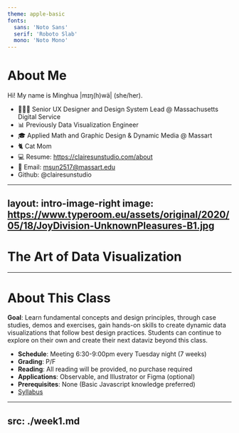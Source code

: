 ```yaml
---
theme: apple-basic
fonts:
  sans: 'Noto Sans'
  serif: 'Roboto Slab'
  mono: 'Noto Mono'
---
```


# About Me

Hi! My name is Minghua |mɪŋ(h)wä| (she/her). 

- 👩🏻‍💻 Senior UX Designer and Design System Lead @ Massachusetts Digital Service
- 📊 Previously Data Visualization Engineer
- 🎓 Applied Math and Graphic Design & Dynamic Media @ Massart
- 🐈 Cat Mom
- 💻 Resume: https://clairesunstudio.com/about
- 📧 Email: msun2517@massart.edu
- <logos-github-octocat/> Github: @clairesunstudio

<!-- Previous title - I built several interactive data reports and data stories to help present data made available by various state departments to the general public. I will draw on some examples from the dataviz that I built throughout the course. 

My academic background was in math and graphic design. Data visualization is a cross-disciplinary field - it requires scientific rigor, design thinking and a good eye for design to create something that's accurate, informative, impactful, and engaging.
-->

---
layout: intro-image-right
image: https://www.typeroom.eu/assets/original/2020/05/18/JoyDivision-UnknownPleasures-B1.jpg
---

# The Art of Data Visualization

<Credit />

<!-- You probably have seen this graphic on the right, and you probably recognize it as the album cover designed by British Graphic designer, Peter Saville for Joy Division. It has been widely imitated and referenced in pop art - But you probably don't know this - It was originally a dataviz created by radio astronomer Harold Craft in his PHD dissertation in the 70s. The lines are data measures of radio waves emitted by a pulsar, a type of rotating neutron star. Because it was popularized by the design of this albumn cover, some people call this type of chart "joyplot". I chose this to be the cover image for this class because I think this is a great symbol of Data visualization - an interdisciplinary field between art and science. It is a data-driven art, and that data can look beautiful. -->

---

# About This Class

**Goal**: Learn fundamental concepts and design principles, through case studies, demos and exercises, gain hands-on skills to create dynamic data visualizations that follow best design practices. Students can continue to explore on their own and create their next dataviz beyond this class. 
- **Schedule**: Meeting 6:30-9:00pm every Tuesday night (7 weeks)
- **Grading**: P/F
- **Reading**: All reading will be provided, no purchase required
- **Applications**: Observable, and Illustrator or Figma (optional)
- **Prerequisites**: None (Basic Javascript knowledge preferred)
- [Syllabus](https://docs.google.com/document/d/1wNakUIx7uloN2_17R4Xqoy196lmVDqsB2q54mnba8Og/edit)

<!-- This is an introductory class and hopefully a gateway for you to practice and learn more on your own.

We are going to learn some necessary Javascript. The reason why I chose to teach this class using Javascript and Observable (more on the tool later) - I'm a big proponent for open source projects. If you are in the field, you are likely be using some BI tools Tableau, Power BI, Looker to name a few - they can be expensive and inflexible. Learning Javascript will make your skills more transferable, there's no limit on what you can create once you master it. In this class, we are just going to dabble into it and learn enough be dangerous so that you can start hacking some examples and visualize your own data.

Please note that the syllabus is a living doc, I will make adjustments as we go based on our pace and our needs. -->

---
src: ./week1.md
---